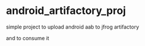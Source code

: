 # android_artifactory_proj
simple project to upload android aab to jfrog artifactory

and to consume it
